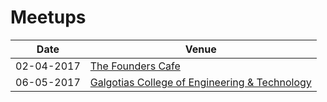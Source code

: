 # Meetups
|Date|Venue|
|-----|-----|
|02-04-2017| [The Founders Cafe](../../../tree/master/Meetups/02-04-2017/)|
|06-05-2017| [Galgotias College of Engineering & Technology](../../../tree/master/Meetups/06-05-2017/)|
